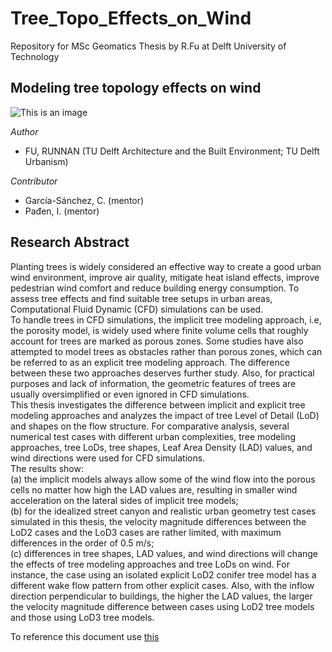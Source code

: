 # Tree_Topo_Effects_on_Wind
Repository for MSc Geomatics Thesis by R.Fu at Delft University of Technology


## Modeling tree topology effects on wind

![This is an image](https://github.com/furunnan/Tree_Topo_Effects_on_Wind/blob/main/cover.png)

*Author*
- FU, RUNNAN (TU Delft Architecture and the Built Environment; TU Delft Urbanism)

*Contributor*
- García-Sánchez‬, C. (mentor)
- Pađen, I. (mentor)


## Research Abstract
Planting trees is widely considered an effective way to create a good urban wind environment, improve air quality, mitigate heat island effects, improve pedestrian wind comfort and reduce building energy consumption. To assess tree effects and find suitable tree setups in urban areas, Computational Fluid Dynamic (CFD) simulations can be used.  
To handle trees in CFD simulations, the implicit tree modeling approach, i.e, the porosity model, is widely used where finite volume cells that roughly account for trees are marked as porous zones. Some studies have also attempted to model trees as obstacles rather than porous zones, which can be referred to as an explicit tree modeling approach. The difference between these two approaches deserves further study. Also, for practical purposes and lack of information, the geometric features of trees are usually oversimplified or even ignored in CFD simulations.  
This thesis investigates the difference between implicit and explicit tree modeling approaches and analyzes the impact of tree Level of Detail (LoD) and shapes on the flow structure. For comparative analysis, several numerical test cases with different urban complexities, tree modeling approaches, tree LoDs, tree shapes, Leaf Area Density (LAD) values, and wind directions were used for CFD simulations.  
The results show:  
(a) the implicit models always allow some of the wind flow into the porous cells no matter how high the LAD values are, resulting in smaller wind acceleration on the lateral sides of implicit tree models;  
(b) for the idealized street canyon and realistic urban geometry test cases simulated in this thesis, the velocity magnitude differences between the LoD2 cases and the LoD3 cases are rather limited, with maximum differences in the order of 0.5 m/s;  
(c) differences in tree shapes, LAD values, and wind directions will change the effects of tree modeling approaches and tree LoDs on wind. For instance, the case using an isolated explicit LoD2 conifer tree model has a different wake flow pattern from other explicit cases. Also, with the inflow direction perpendicular to buildings, the higher the LAD values, the larger the velocity magnitude difference between cases using LoD2 tree models and those using LoD3 tree models.  
  
To reference this document use [this](http://resolver.tudelft.nl/uuid:557e824d-a088-4cf4-8fe5-c98f5b893057)
